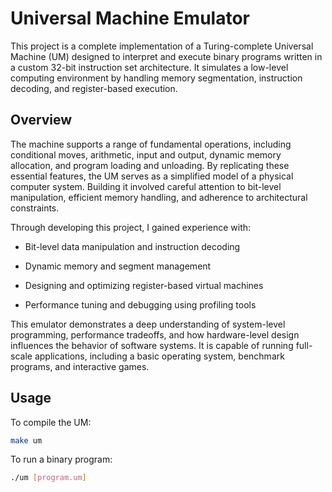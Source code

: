 # Universal Machine Emulator

This project is a complete implementation of a Turing-complete Universal Machine (UM) designed to interpret and execute binary programs written in a custom 32-bit instruction set architecture. It simulates a low-level computing environment by handling memory segmentation, instruction decoding, and register-based execution.

## Overview

The machine supports a range of fundamental operations, including conditional moves, arithmetic, input and output, dynamic memory allocation, and program loading and unloading. By replicating these essential features, the UM serves as a simplified model of a physical computer system. Building it involved careful attention to bit-level manipulation, efficient memory handling, and adherence to architectural constraints. 

Through developing this project, I gained experience with:

- Bit-level data manipulation and instruction decoding

- Dynamic memory and segment management

- Designing and optimizing register-based virtual machines

- Performance tuning and debugging using profiling tools

This emulator demonstrates a deep understanding of system-level programming, performance tradeoffs, and how hardware-level design influences the behavior of software systems. It is capable of running full-scale applications, including a basic operating system, benchmark programs, and interactive games.

## Usage

To compile the UM:

```bash
make um
```

To run a binary program:

```bash
./um [program.um]
```
